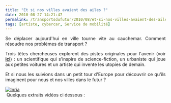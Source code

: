```yaml
---
title: "Et si nos villes avaient des ailes ?"
date: 2010-08-27 14:21:47
permalink: /transportsdufutur/2010/08/et-si-nos-villes-avaient-des-ailes.html
tags: [artiste, cybercar, Service de mobilité]
---
```


<p style="text-align: justify">Se déplacer aujourd'hui en ville tourne vite au cauchemar. Comment résoudre nos problèmes de transport ?</p> <p style="text-align: justify">Trois têtes chercheuses explorent des pistes originales pour l'avenir (voir <strong><a href="http://www.si-nos-villes-avaient-des-ailes.com" target="_blank">ici</a></strong>) : un scientifique qui s’inspire de science-fiction, un urbaniste qui joue aux petites voitures et un artiste qui invente les utopies de demain.</p> <p style="text-align: justify">Et si nous les suivions dans un petit tour d'Europe pour découvrir ce qu'ils imaginent pour nous et nos villes dans le futur ?</p> <p style="text-align: justify"><a href="https://gabrielplassat.github.io/transportsdufutur/wp-content/uploads/sites/6/old/6a0120a66d2ad4970b01348680049a970c-pi.jpg"><img alt="Inria" class="asset  asset-image at-xid-6a0120a66d2ad4970b01348680049a970c" src="/wp-content/uploads/sites/6/old/6a0120a66d2ad4970b01348680049a970c-500wi.jpg" style="margin-left: auto;margin-right: auto" title="Inria" /></a> <br /> Quelques extraits vidéos ci dessous :</p> <p style="text-align: justify"> </p>  <!--more-->   <p>        </p> <p style="text-align: justify"> </p> <p>       </p>

